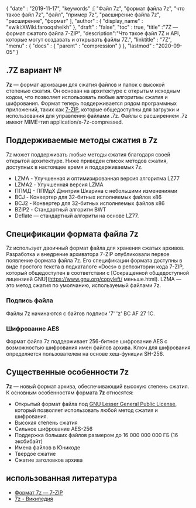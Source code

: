 {
  "date" : "2019-11-17",
  "keywords" :[ "Файл 7z", "формат файла 7z", "что такое файл 7z", "файл", "пример 7z", "расширение файла 7z", "расширение", "формат" ],
  "author" : {
    "display_name" : "xwiki:XWiki.farooqsheikh"
},
  "draft" : "false",
  "toc" : true,
  "title" :"7Z — формат сжатого файла 7-ZIP",
  "description":"Что такое файл 7Z и API, которые могут создавать и открывать файлы 7Z.",
  "linktitle" : "7Z",
  "menu" : {
    "docs" : {
      "parent" : "compression"
}
},
  "lastmod" : "2020-09-05"
}

## .7Z вариант №

**7z** — формат архивации для сжатия файлов и папок с высокой степенью сжатия. Он основан на архитектуре с открытым исходным кодом, что позволяет использовать любые алгоритмы сжатия и шифрования. Формат теперь поддерживается рядом программных приложений, таких как [7-ZIP](https://www.7-zip.org/), которые общедоступны для загрузки и использования для управления файлами .7z. Файлы с расширением .7z имеют MIME-тип application/x-7z-compressed.

## Поддерживаемые методы сжатия в 7z ##

7z может поддерживать любые методы сжатия благодаря своей открытой архитектуре. Ниже приведен список методов сжатия, доступных в настоящее время и поддерживаемых 7z.

* LZMA - Улучшенная и оптимизированная версия алгоритма LZ77
* LZMA2 - Улучшенная версия LZMA
* ППМД - ППМдХ Дмитрия Шкарина с небольшими изменениями
* BCJ - Конвертер для 32-битных исполняемых файлов x86
* BCJ2 - Конвертер для 32-битных исполняемых файлов x86
* BZIP2 - Стандартный алгоритм BWT
* Deflate — стандартный алгоритм на основе LZ77.

## Спецификации формата файла 7z

7z использует двоичный формат файла для хранения сжатых архивов. Разработка и внедрение архиватора 7-ZIP опубликовали первое появление формата файла 7z. Его спецификации формата доступны в виде простого текста в подкаталоге «Docs» в репозитории кода 7-ZIP, который общедоступен в соответствии с [Сокращенной общедоступной лицензией GNU](https://www.gnu.org/copyleft/ меньше.html). LZMA — это метод сжатия по умолчанию, используемый файлами 7z.

### Подпись файла

Файлы 7z начинаются с байтов подписи '7' 'z' BC AF 27 1C.

### Шифрование AES

Формат файла 7z поддерживает 256-битное шифрование AES с возможностью шифрования имен файлов архива. Ключ для шифрования определяется пользователем на основе хеш-функции SH-256.

## Существенные особенности 7z

**7z** — новый формат архива, обеспечивающий высокую степень сжатия. К основным особенностям формата **7z** относятся:

* Открытый формат файла под [GNU Lesser General Public License](https://www.gnu.org/copyleft/lesser.html), который позволяет использовать любой метод сжатия и шифрования.
* Высокая степень сжатия
* Сильное шифрование AES-256
* Поддержка больших файлов размером до 16 000 000 000 ГБ (16 эксбибайт)
* Имена файлов в Юникоде
* Твердое сжатие
* Сжатие заголовков архива

## использованная литература

* [Формат 7z — 7-ZIP](https://www.7-zip.org/7z.html)
* [7z - Википедия](https://en.wikipedia.org/wiki/7z)

